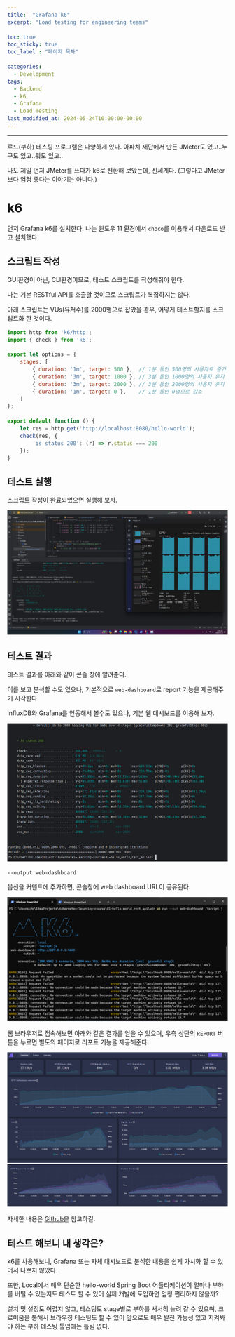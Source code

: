 ```yaml
---
title:  "Grafana k6"
excerpt: "Load testing for engineering teams"

toc: true
toc_sticky: true
toc_label : "페이지 목차"

categories:
  - Development
tags:
  - Backend
  - k6
  - Grafana
  - Load Testing
last_modified_at: 2024-05-24T10:00:00-00:00
---
```

------------

로드(부하) 테스팅 프로그램은 다양하게 있다. 아파치 재단에서 만든 JMeter도 있고..누구도 있고..뭐도 있고..

나도 제일 먼저 JMeter를 쓰다가 k6로 전환해 보았는데, 신세계다. (그렇다고 JMeter보다 엄청 좋다는 이야기는 아니다.)

# k6

먼저 Grafana k6를 설치한다. 나는 윈도우 11 환경에서 `choco`를 이용해서 다운로드 받고 설치했다.

## 스크립트 작성

GUI환경이 아닌, CLI환경이므로, 테스트 스크립트를 작성해줘야 한다.

나는 기본 RESTful API를 호출할 것이므로 스크립트가 복잡하지는 않다.

아래 스크립트는 VUs(유저수)를 2000명으로 잡았을 경우, 어떻게 테스트할지를 스크립트화 한 것이다.

```javascript
import http from 'k6/http';
import { check } from 'k6';

export let options = {
    stages: [
        { duration: '1m', target: 500 },  // 1분 동안 500명의 사용자로 증가
        { duration: '3m', target: 1000 }, // 3분 동안 1000명의 사용자 유지
        { duration: '3m', target: 2000 }, // 3분 동안 2000명의 사용자 유지
        { duration: '1m', target: 0 },    // 1분 동안 0명으로 감소
    ]
};

export default function () {
    let res = http.get('http://localhost:8080/hello-world');
    check(res, {
        'is status 200': (r) => r.status === 200
    });
}
```

## 테스트 실행

스크립트 작성이 완료되었으면 실행해 보자.

![Docker Desktop Settings](/assets/images/posts/k6/1.png)

## 테스트 결과

테스트 결과를 아래와 같이 콘솔 창에 알려준다.

이를 보고 분석할 수도 있으나, 기본적으로 `web-dashboard`로 report 기능을 제공해주기 시작한다.

influxDB와 Grafana를 연동해서 볼수도 있으나, 기본 웹 대시보드를 이용해 보자.

![Docker Desktop Settings](/assets/images/posts/k6/2.png)

```
--output web-dashboard
```

옵션을 커맨드에 추가하면, 콘솔창에 web dashboard URL이 공유된다.

![Docker Desktop Settings](/assets/images/posts/k6/3.png)

웹 브라우저로 접속해보면 아래와 같은 결과를 얻을 수 있으며, 우측 상단의 `REPORT` 버튼을 누르면 별도의 페이지로 리포트 기능을 제공해준다.

![Docker Desktop Settings](/assets/images/posts/k6/4.png)
![Docker Desktop Settings](/assets/images/posts/k6/5.png)


자세한 내용은 [Github](https://github.com/moon1z10/Kubernetes-learning-course/tree/master/01-hello_world_rest_api/k6)을 참고하길.

## 테스트 해보니 내 생각은?

k6를 사용해보니, Grafana 또는 자체 대시보드로 분석한 내용을 쉽게 가시화 할 수 있어서 나쁘지 않았다.

또한, Local에서 매우 단순한 hello-world Spring Boot 어플리케이션이 얼마나 부하를 버틸 수 있는지도 테스트 할 수 있어 실제 개발에 도입하면 엄청 편리하지 않을까?

설치 및 설정도 어렵지 않고, 테스팅도 stage별로 부하를 서서히 늘려 갈 수 있으며, 크로미움을 통해서 브라우징 테스팅도 할 수 있어 앞으로도 매우 발전 가능성 있고 지켜봐야 하는 부하 테스팅 툴임에는 틀림 없다.